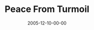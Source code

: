---
layout: message
category: message
series: "An Unexpected Interruption of Scandalous Love"
title: "Peace From Turmoil"
date: 2005-12-10-00-00
message_id: 90
audio: "http://s3.amazonaws.com/crossroads-media/media/legacy/mp3/AUIOSL_02_12-11-05_Peace_From_Turmoil.mp3"
audio-duration: "37:10"
explicit: false
---